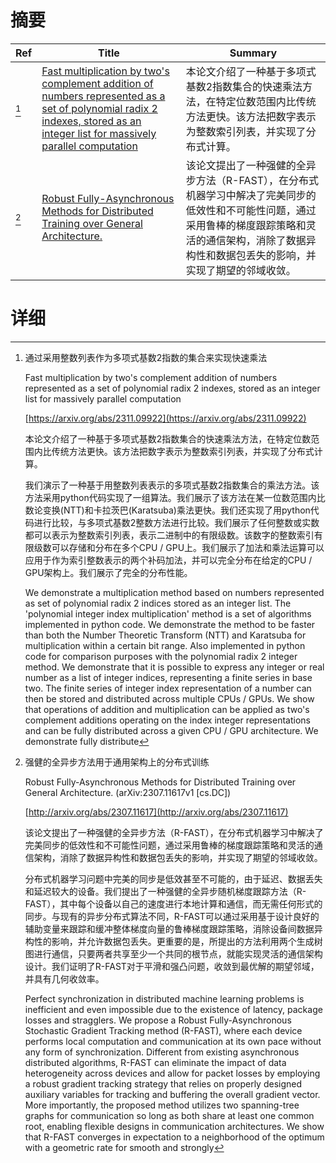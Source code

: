 # 摘要

| Ref | Title | Summary |
| --- | --- | --- |
| [^1] | [Fast multiplication by two's complement addition of numbers represented as a set of polynomial radix 2 indexes, stored as an integer list for massively parallel computation](https://arxiv.org/abs/2311.09922) | 本论文介绍了一种基于多项式基数2指数集合的快速乘法方法，在特定位数范围内比传统方法更快。该方法把数字表示为整数索引列表，并实现了分布式计算。 |
| [^2] | [Robust Fully-Asynchronous Methods for Distributed Training over General Architecture.](http://arxiv.org/abs/2307.11617) | 该论文提出了一种强健的全异步方法（R-FAST），在分布式机器学习中解决了完美同步的低效性和不可能性问题，通过采用鲁棒的梯度跟踪策略和灵活的通信架构，消除了数据异构性和数据包丢失的影响，并实现了期望的邻域收敛。 |

# 详细

[^1]: 通过采用整数列表作为多项式基数2指数的集合来实现快速乘法

    Fast multiplication by two's complement addition of numbers represented as a set of polynomial radix 2 indexes, stored as an integer list for massively parallel computation

    [https://arxiv.org/abs/2311.09922](https://arxiv.org/abs/2311.09922)

    本论文介绍了一种基于多项式基数2指数集合的快速乘法方法，在特定位数范围内比传统方法更快。该方法把数字表示为整数索引列表，并实现了分布式计算。

    

    我们演示了一种基于用整数列表表示的多项式基数2指数集合的乘法方法。该方法采用python代码实现了一组算法。我们展示了该方法在某一位数范围内比数论变换(NTT)和卡拉茨巴(Karatsuba)乘法更快。我们还实现了用python代码进行比较，与多项式基数2整数方法进行比较。我们展示了任何整数或实数都可以表示为整数索引列表，表示二进制中的有限级数。该数字的整数索引有限级数可以存储和分布在多个CPU / GPU上。我们展示了加法和乘法运算可以应用于作为索引整数表示的两个补码加法，并可以完全分布在给定的CPU / GPU架构上。我们展示了完全的分布性能。

    We demonstrate a multiplication method based on numbers represented as set of polynomial radix 2 indices stored as an integer list. The 'polynomial integer index multiplication' method is a set of algorithms implemented in python code. We demonstrate the method to be faster than both the Number Theoretic Transform (NTT) and Karatsuba for multiplication within a certain bit range. Also implemented in python code for comparison purposes with the polynomial radix 2 integer method. We demonstrate that it is possible to express any integer or real number as a list of integer indices, representing a finite series in base two. The finite series of integer index representation of a number can then be stored and distributed across multiple CPUs / GPUs. We show that operations of addition and multiplication can be applied as two's complement additions operating on the index integer representations and can be fully distributed across a given CPU / GPU architecture. We demonstrate fully distribute
    
[^2]: 强健的全异步方法用于通用架构上的分布式训练

    Robust Fully-Asynchronous Methods for Distributed Training over General Architecture. (arXiv:2307.11617v1 [cs.DC])

    [http://arxiv.org/abs/2307.11617](http://arxiv.org/abs/2307.11617)

    该论文提出了一种强健的全异步方法（R-FAST），在分布式机器学习中解决了完美同步的低效性和不可能性问题，通过采用鲁棒的梯度跟踪策略和灵活的通信架构，消除了数据异构性和数据包丢失的影响，并实现了期望的邻域收敛。

    

    分布式机器学习问题中完美的同步是低效甚至不可能的，由于延迟、数据丢失和延迟较大的设备。我们提出了一种强健的全异步随机梯度跟踪方法（R-FAST），其中每个设备以自己的速度进行本地计算和通信，而无需任何形式的同步。与现有的异步分布式算法不同，R-FAST可以通过采用基于设计良好的辅助变量来跟踪和缓冲整体梯度向量的鲁棒梯度跟踪策略，消除设备间数据异构性的影响，并允许数据包丢失。更重要的是，所提出的方法利用两个生成树图进行通信，只要两者共享至少一个共同的根节点，就能实现灵活的通信架构设计。我们证明了R-FAST对于平滑和强凸问题，收敛到最优解的期望邻域，并具有几何收敛率。

    Perfect synchronization in distributed machine learning problems is inefficient and even impossible due to the existence of latency, package losses and stragglers. We propose a Robust Fully-Asynchronous Stochastic Gradient Tracking method (R-FAST), where each device performs local computation and communication at its own pace without any form of synchronization. Different from existing asynchronous distributed algorithms, R-FAST can eliminate the impact of data heterogeneity across devices and allow for packet losses by employing a robust gradient tracking strategy that relies on properly designed auxiliary variables for tracking and buffering the overall gradient vector. More importantly, the proposed method utilizes two spanning-tree graphs for communication so long as both share at least one common root, enabling flexible designs in communication architectures. We show that R-FAST converges in expectation to a neighborhood of the optimum with a geometric rate for smooth and strongly
    

